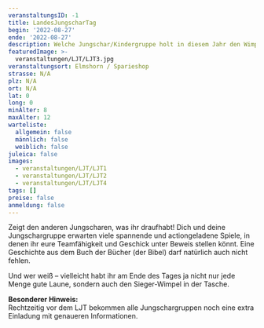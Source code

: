 ```yaml
---
veranstaltungsID: -1
title: LandesJungscharTag
begin: '2022-08-27'
ende: '2022-08-27'
description: Welche Jungschar/Kindergruppe holt in diesem Jahr den Wimpel nach Hause? Wettkampf-Spiele, Bühnenprogramm mit Liedern, einer Geschichte aus der Bibel und vielem mehr! Spaß und Spannung garantiert.
featuredImage: >-
  veranstaltungen/LJT/LJT3.jpg
veranstaltungsort: Elmshorn / Sparieshop
strasse: N/A
plz: N/A
ort: N/A
lat: 0
long: 0
minAlter: 8
maxAlter: 12
warteliste:
  allgemein: false
  männlich: false
  weiblich: false
juleica: false
images:
  - veranstaltungen/LJT/LJT1
  - veranstaltungen/LJT/LJT2
  - veranstaltungen/LJT/LJT4
tags: []
preise: false
anmeldung: false
---
```


Zeigt den anderen Jungscharen, was ihr draufhabt! Dich und deine Jungschargruppe erwarten viele spannende und actiongeladene Spiele, in denen ihr eure Teamfähigkeit und Geschick unter Beweis stellen könnt. Eine Geschichte aus dem Buch der Bücher (der Bibel) darf natürlich auch nicht fehlen. 

Und wer weiß – vielleicht habt ihr am Ende des Tages ja nicht nur jede Menge gute Laune, sondern auch den Sieger-Wimpel in der Tasche. 

**Besonderer Hinweis:**  
Rechtzeitig vor dem LJT bekommen alle Jungschargruppen noch eine extra Einladung mit genaueren
Informationen.
